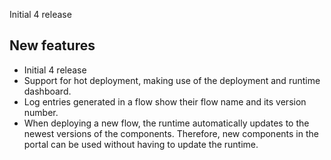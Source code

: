 Initial 4 release
## New features
- Initial 4 release
- Support for hot deployment, making use of the deployment and runtime dashboard.
- Log entries generated in a flow show their flow name and its version number.
- When deploying a new flow, the runtime automatically updates to the newest versions of the components. Therefore, new components in the portal can be used without having to update the runtime.
